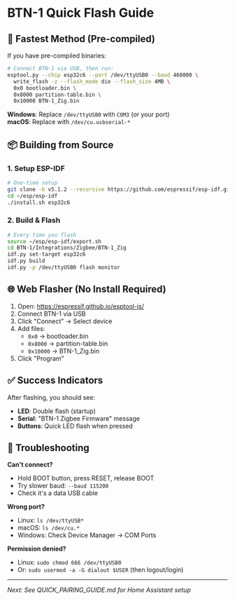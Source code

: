 # BTN-1 Quick Flash Guide

## 🚀 Fastest Method (Pre-compiled)

If you have pre-compiled binaries:

```bash
# Connect BTN-1 via USB, then run:
esptool.py --chip esp32c6 --port /dev/ttyUSB0 --baud 460800 \
  write_flash -z --flash_mode dio --flash_size 4MB \
  0x0 bootloader.bin \
  0x8000 partition-table.bin \
  0x10000 BTN-1_Zig.bin
```

**Windows**: Replace `/dev/ttyUSB0` with `COM3` (or your port)  
**macOS**: Replace with `/dev/cu.usbserial-*`

## 📦 Building from Source

### 1. Setup ESP-IDF
```bash
# One-time setup
git clone -b v5.1.2 --recursive https://github.com/espressif/esp-idf.git ~/esp/esp-idf
cd ~/esp/esp-idf
./install.sh esp32c6
```

### 2. Build & Flash
```bash
# Every time you flash
source ~/esp/esp-idf/export.sh
cd BTN-1/Integrations/Zigbee/BTN-1_Zig
idf.py set-target esp32c6
idf.py build
idf.py -p /dev/ttyUSB0 flash monitor
```

## 🌐 Web Flasher (No Install Required)

1. Open: https://espressif.github.io/esptool-js/
2. Connect BTN-1 via USB
3. Click "Connect" → Select device
4. Add files:
   - `0x0` → bootloader.bin
   - `0x8000` → partition-table.bin  
   - `0x10000` → BTN-1_Zig.bin
5. Click "Program"

## ✅ Success Indicators

After flashing, you should see:
- **LED**: Double flash (startup)
- **Serial**: "BTN-1 Zigbee Firmware" message
- **Buttons**: Quick LED flash when pressed

## 🔧 Troubleshooting

**Can't connect?**
- Hold BOOT button, press RESET, release BOOT
- Try slower baud: `--baud 115200`
- Check it's a data USB cable

**Wrong port?**
- Linux: `ls /dev/ttyUSB*`
- macOS: `ls /dev/cu.*`
- Windows: Check Device Manager → COM Ports

**Permission denied?**
- Linux: `sudo chmod 666 /dev/ttyUSB0`
- Or: `sudo usermod -a -G dialout $USER` (then logout/login)

---
*Next: See QUICK_PAIRING_GUIDE.md for Home Assistant setup*